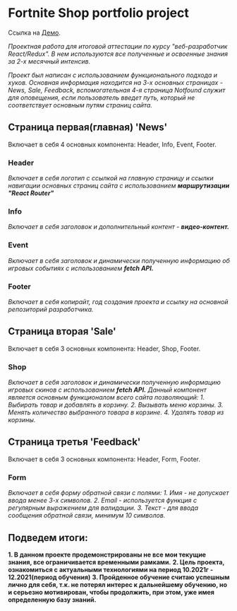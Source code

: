 # Fortnite Shop portfolio project
Ссылка на [Демо](https://egilmanof.github.io/react-fortnite-shop/).

*Проектная работа для итоговой аттестации по курсу "веб-разработчик React/Redux".
В нем используются все полученные и освоенные знания за 2-х месячный интенсив.*

*Проект был написан с использованием функционального подхода и хуков. Основная информация находится на 3-х основных страницах - News, Sale, Feedback, вспомогательная 4-я страница Notfound служит для оповещения, если пользователь введет путь, который не соответствует основным путям страниц сайта.*


## Страница первая(главная) 'News'
Включает в себя 4 основных компонента: Header, Info, Event, Footer.

### Header
*Включает в себя логотип с ссылкой на главную страницу и ссылки навигации основных страниц сайта с использованием **маршрутизации "React Router"***

### Info
*Включает в себя заголовок и дополнительный контент - **видео-контент.***

### Event
*Включает в себя заголовок и динамически полученную информацию об игровых событиях с использованием **fetch API.***

### Footer
*Включает в себя копирайт, год создания проекта и ссылку на основной репозиторий разработчика.*

## Страница вторая 'Sale'
Включает в себя 3 основных компонента: Header, Shop, Footer.

### Shop 

*Включает в себя заголовок и динамически полученную информацию игровых скинов с использованием **fetch API.***
*Данный компонент является основным функционалом всего сайта позволяющий:*
*1. Выбирать товар и добавлять в корзину.*
*2. Вызывать меню корзины.*
*3. Менять количество выбранного товара в корзине.*
*4. Удалять товар из корзины.*

## Страница третья 'Feedback'
Включает в себя 3 основных компонента: Header, Form, Footer.

### Form 
*Включает в себя форму обратной связи с полями:* 
*1. Имя - не допускает ввода менее 3-х символов.*
*2. Email - используется функция с регулярным выражением для валидации.*
*3. Текст - для ввода сообщения обратной связи, минимум 10 символов.*


## Подведем итоги:

**1. В данном проекте продемонстрированы не все мои текущие знания, все ограничивается временными рамками.**
**2. Цель проекта, ознакомиться с актуальными технологиями на период 10.2021г - 12.2021(период обучения)**
**3. Пройденное обучение считаю успешным лично для себя, т.к. не потерял интерес к дальнейшему обучению, но и серьезно мотивирован, чтобы продолжить, при этом, уже имея определенную базу знаний.**
